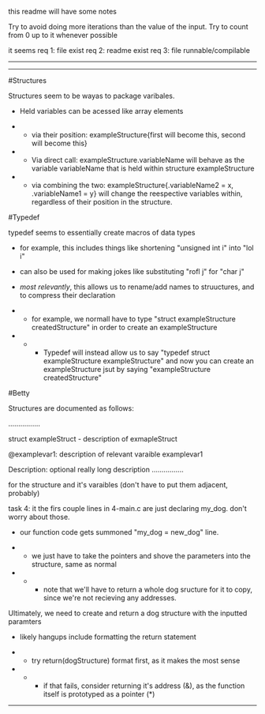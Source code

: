 this readme will have some notes

Try to avoid doing more iterations than the value of the input.
Try to count from 0 up to it whenever possible

it seems 
req 1: file exist
req 2: readme exist
req 3: file runnable/compilable

----
---

#Structures

Structures seem to be wayas to package varibales.

- Held variables can be acessed like array elements

- - via their position: exampleStructure{first will become this, second will become this}

- - Via direct call: exampleStructure.variableName will behave as the variable variableName that is held within structure exampleStructure

- - via combining the two: exampleStructure{.variableName2 = x, .variableName1 = y} will change the reespective variables within, regardless of their position in the structure.


#Typedef

typedef seems to essentially create macros of data types

- for example, this includes things like shortening "unsigned int i" into "lol i"

- can also be used for making jokes like substituting "rofl j" for "char j"

- *most relevantly*, this allows us to rename/add names to struuctures, and to compress their declaration

- - for example, we normall have to type "struct exampleStructure createdStructure" in order to create an exampleStructure

- - - Typedef will instead allow us to say "typedef struct exampleStructure exampleStructure" and now you can create an exampleStructure jsut by saying "exampleStructure createdStructure"

#Betty

Structures are documented as follows:

................

struct exampleStruct - description of exmapleStruct

@examplevar1: description of relevant varaible examplevar1

Description: optional really long description
................

for the structure and it's varaibles (don't have to put them adjacent, probably)


task 4: it the firs couple lines in 4-main.c are just declaring my_dog. don't worry about those.

- our function code gets summoned "my_dog = new_dog" line.

- - we just have to take the pointers and shove the parameters into the structure, same as normal

- - - note that we'll have to return a whole dog sructure for it to copy, since we're not recieving any addresses.

Ultimately, we need to create and return a dog structure with the inputted paramters

- likely hangups include formatting the return statement

- - try return(dogStructure) format first, as it makes the most sense

- - - if that fails, consider returning it's address (&), as the function itself is prototyped as a pointer (*)

----




